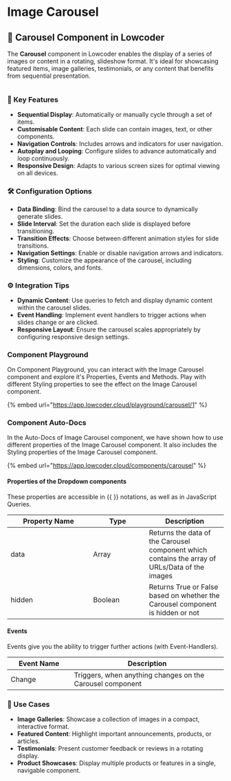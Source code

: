 # Image Carousel

## 🎠 Carousel Component in Lowcoder

The **Carousel** component in Lowcoder enables the display of a series of images or content in a rotating, slideshow format. It's ideal for showcasing featured items, image galleries, testimonials, or any content that benefits from sequential presentation.

<figure><img src="../../../../.gitbook/assets/Screenshot 2025-05-05 at 4.37.30 PM.png" alt=""><figcaption></figcaption></figure>

### 🔧 Key Features

* **Sequential Display**: Automatically or manually cycle through a set of items.
* **Customisable Content**: Each slide can contain images, text, or other components.
* **Navigation Controls**: Includes arrows and indicators for user navigation.
* **Autoplay and Looping**: Configure slides to advance automatically and loop continuously.
* **Responsive Design**: Adapts to various screen sizes for optimal viewing on all devices.

### 🛠 Configuration Options

* **Data Binding**: Bind the carousel to a data source to dynamically generate slides.
* **Slide Interval**: Set the duration each slide is displayed before transitioning.
* **Transition Effects**: Choose between different animation styles for slide transitions.
* **Navigation Settings**: Enable or disable navigation arrows and indicators.
* **Styling**: Customize the appearance of the carousel, including dimensions, colors, and fonts.

### ⚙️ Integration Tips

* **Dynamic Content**: Use queries to fetch and display dynamic content within the carousel slides.
* **Event Handling**: Implement event handlers to trigger actions when slides change or are clicked.
* **Responsive Layout**: Ensure the carousel scales appropriately by configuring responsive design settings.

### Component Playground

On Component Playground, you can interact with the Image Carousel component and explore it's Properties, Events and Methods. Play with different Styling properties to see the effect on the Image Carousel component.

{% embed url="https://app.lowcoder.cloud/playground/carousel/1" %}

### Component Auto-Docs

In the Auto-Docs of Image Carousel component, we have shown how to use different properties of the Image Carousel component. It also includes the Styling properties of the Image Carousel component.

{% embed url="https://app.lowcoder.cloud/components/carousel" %}

#### Properties of the Dropdown components <a href="#properties-of-the-table" id="properties-of-the-table"></a>

These properties are accessible in \{{ \}} notations, as well as in JavaScript Queries.

<table><thead><tr><th width="175.97265625">Property Name</th><th width="114.05859375">Type</th><th>Description</th></tr></thead><tbody><tr><td>data</td><td>Array</td><td>Returns the data of the Carousel component which contains the array of URLs/Data of the images</td></tr><tr><td>hidden</td><td>Boolean</td><td>Returns True or False based on whether the Carousel component is hidden or not</td></tr></tbody></table>

#### Events <a href="#events" id="events"></a>

Events give you the ability to trigger further actions (with Event-Handlers).

<table><thead><tr><th width="166.04296875">Event Name</th><th width="458.8515625">Description</th></tr></thead><tbody><tr><td>Change</td><td>Triggers, when anything changes on the Carousel component</td></tr></tbody></table>

### 📌 Use Cases

* **Image Galleries**: Showcase a collection of images in a compact, interactive format.
* **Featured Content**: Highlight important announcements, products, or articles.
* **Testimonials**: Present customer feedback or reviews in a rotating display.
* **Product Showcases**: Display multiple products or features in a single, navigable component.
